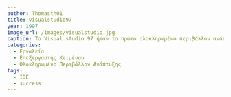 ```yaml
---
author: Thomasth01
title: visualstudio97
year: 1997
image_url: /images/visualstudio.jpg
caption: Το Visual studio 97 ήταν το πρώτο ολοκληρωμένο περιβάλλον ανάπτυξης(IDE) που κυκλοφόρησε απο τη Microsoft το 1997. Συνδύαζε πολλές καινοτομίες της εποχής οι οποίες διευκόλυναν τους χρήστες σε σημαντικά έργα όπως η δυναμική δημιουργία ιστοσελιδών και η ταυτόχρονη επεξεργασία προγραμμάτων σε διάφορες γλώσσες. Αποτελεί την αφετηρία για μια σειρά απο IDE's οι οποίοι με το πέρας των ετών αφομοιώθηκαν απο το προγραμματιστικό κοινό λόγω της άνεσης που προσέφεραν στον χρήστη.
categories:
  - Εργαλεία 
  - Επεξεργαστής Κειμένου 
  - Ολοκληρωμένο Περιβάλλον Ανάπτυξης
tags:
  - IDE
  - success
---
```

